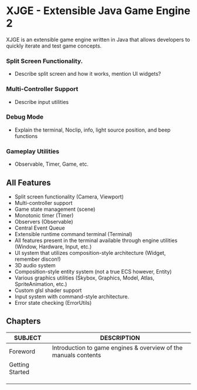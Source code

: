 # XJGE - Extensible Java Game Engine 2

XJGE is an extensible game engine written in Java that allows developers to quickly iterate and test game concepts.



### Split Screen Functionality.

* Describe split screen and how it works, mention UI widgets?



### Multi-Controller Support

* Describe input utilities



### Debug Mode

* Explain the terminal, Noclip, info, light source position, and beep functions



### Gameplay Utilities

* Observable, Timer, Game, etc.



## All Features

* Split screen functionality (Camera, Viewport)
* Multi-controller support
* Game state management (scene)
* Monotonic timer (Timer)
* Observers (Observable)
* Central Event Queue
* Extensible runtime command terminal (Terminal)
* All features present in the terminal available through engine utilities (Window, Hardware, Input, etc.)
* UI system that utilizes composition-style architecture (Widget, remember discon!)
* 3D audio system
* Composition-style entity system (not a true ECS however, Entity)
* Various graphics utilities (Skybox, Graphics, Model, Atlas, SpriteAnimation, etc.)
* Custom glsl shader support
* Input system with command-style architecture.
* Error state checking (ErrorUtils)



## Chapters

| SUBJECT         | DESCRIPTION                                                  |
| --------------- | ------------------------------------------------------------ |
| Foreword        | Introduction to game engines & overview of the manuals contents |
| Getting Started |                                                              |
|                 |                                                              |
|                 |                                                              |
|                 |                                                              |



